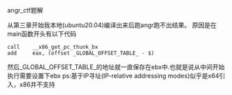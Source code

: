 angr_ctf题解

从第三章开始我本地(ubuntu20.04)编译出来后跑angr跑不出结果。
原因是在main函数开头有以下代码
```assembly
call    __x86_get_pc_thunk_bx
add     eax, (offset _GLOBAL_OFFSET_TABLE_ - $)
```
然后_GLOBAL_OFFSET_TABLE_的地址就一直保存在ebx中.也就是说从中间开始执行需要设置下ebx
ps:基于IP寻址(IP-relative addressing modes)似乎是x64引入，x86并不支持